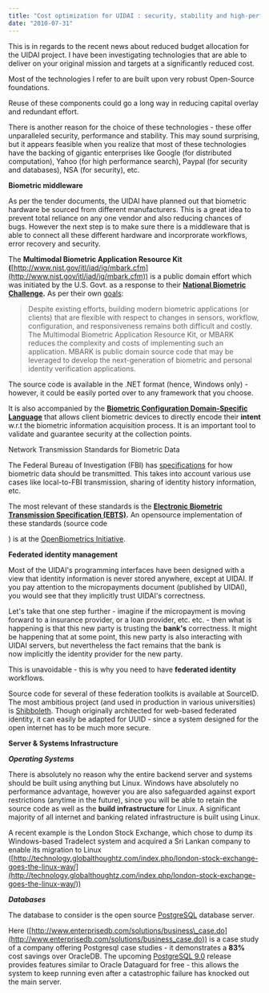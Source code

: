 ```yaml
---
title: "Cost optimization for UIDAI : security, stability and high-performance at lower costs"
date: "2010-07-31"
---
```


This is in regards to the recent news about reduced budget allocation for the UIDAI project. I have been investigating technologies that are able to deliver on your original mission and targets at a significantly reduced cost.

Most of the technologies I refer to are built upon very robust Open-Source foundations.

Reuse of these components could go a long way in reducing capital overlay and redundant effort.

There is another reason for the choice of these technologies - these offer unparalleled security, performance and stability. This may sound surprising, but it appears feasible when you realize that most of these technologies have the backing of gigantic enterprises like Google (for distributed computation), Yahoo (for high performance search), Paypal (for security and databases), NSA (for security), etc.

**Biometric middleware**

As per the tender documents, the UIDAI have planned out that biometric hardware be sourced from different manufacturers. This is a great idea to prevent total reliance on any one vendor and also reducing chances of bugs. However the next step is to make sure there is a middleware that is able to connect all these different hardware and incorprorate workflows, error recovery and security.

The **Multimodal Biometric Application Resource Kit (**[http://www.nist.gov/itl/iad/ig/mbark.cfm](http://www.nist.gov/itl/iad/ig/mbark.cfm)) is a public domain effort which was initiated by the U.S. Govt. as a response to their **[National Biometric Challenge](http://www.nist.gov/cgi-bin/exit_nist.cgi?url=http://www.biometrics.gov/NSTC/pubs/biochallengedoc.pdf).** As per their own [goals](http://mbark.nist.gov/docs/MBARK_brochure.pdf):

> Despite existing efforts, building modern biometric applications (or clients) that are flexible with respect to changes in sensors, workflow, configuration, and responsiveness remains both difficult and costly. The Multimodal Biometric Application Resource Kit, or MBARK reduces the complexity and costs of implementing such an application. MBARK is public domain source code that may be leveraged to develop the next-generation of biometric and personal identity verification applications.

The source code is available in the .NET format (hence, Windows only) - however, it could be easily ported over to any framework that you choose.

It is also accompanied by the **[Biometric Configuration Domain-Specific Language](http://biometrics.nist.gov/cs_links/mbark/docs/BiCCL_NISTIR_7531.pdf)** that allows client biometric devices to directly encode their **intent** w.r.t the biometric information acquisition process. It is an important tool to validate and guarantee security at the collection points.

Network Transmission Standards for Biometric Data

The Federal Bureau of Investigation (FBI) has [specifications](https://www.fbibiospecs.org/biospecs.html) for how biometric data should be transmitted. This takes into account various use cases like local-to-FBI transmission, sharing of identity history information, etc.

The most relevant of these standards is the **[Electronic Biometric Transmission Specification (EBTS)](https://www.fbibiospecs.org/ebts.html).** An opensource implementation of these standards (source code

) is at the [OpenBiometrics Initiative](http://www.openbiometricsinitiative.org/download.html).

**Federated identity management**

Most of the UIDAI's programming interfaces have been designed with a view that identity information is never stored anywhere, except at UIDAI. If you pay attention to the micropayments document (published by UIDAI), you would see that they implicitly trust UIDAI's correctness.

Let's take that one step further - imagine if the micropayment is moving forward to a insurance provider, or a loan provider, etc. etc. - then what is happening is that this new party is trusting the **bank's** correctness. It might be happening that at some point, this new party is also interacting with UIDAI servers, but nevertheless the fact remains that the bank is now implicitly the identity provider for the new party.

This is unavoidable - this is why you need to have **federated identity** workflows.

Source code for several of these federation toolkits is available at SourceID. The most ambitious project (and used in production in various universities) is [Shibboleth](http://shibboleth.internet2.edu/). Though originally architected for web-based federated identity, it can easily be adapted for UUID - since a system designed for the open internet has to be much more secure.

**Server & Systems Infrastructure**

**_Operating Systems_**

There is absolutely no reason why the entire backend server and systems should be built using anything but Linux. Windows have absolutely no performance advantage, however you are also safeguarded against export restrictions (anytime in the future), since you will be able to retain the source code as well as the **build infrastructure** for Linux. A significant majority of all internet and banking related infrastructure is built using Linux.

A recent example is the London Stock Exchange, which chose to dump its Windows-based Tradelect system and acquired a Sri Lankan company to enable its migration to Linux ([http://technology.globalthoughtz.com/index.php/london-stock-exchange-goes-the-linux-way/](http://technology.globalthoughtz.com/index.php/london-stock-exchange-goes-the-linux-way/))

**_Databases_**

The database to consider is the open source [PostgreSQL](http://www.postgresql.org/) database server.

Here ([http://www.enterprisedb.com/solutions/business\_case.do](http://www.enterprisedb.com/solutions/business_case.do)) is a case study of a company offering Postgresql case studies - it demonstrates a **83%** cost savings over OracleDB. The upcoming [PostgreSQL 9.0](http://wiki.postgresql.org/wiki/Illustrated_9_0) release provides features similar to Oracle Dataguard for free - this allows the system to keep running even after a catastrophic failure has knocked out the main server.
